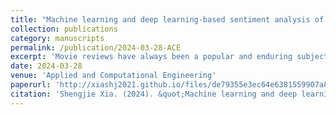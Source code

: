 ```yaml
---
title: "Machine learning and deep learning-based sentiment analysis of IMDB user reviews"
collection: publications
category: manuscripts
permalink: /publication/2024-03-28-ACE
excerpt: 'Movie reviews have always been a popular and enduring subject of interest among researchers. Sentiment analysis plays a significant role in this domain. The utilization of machine learning and natural language processing techniques can provide valuable insights into the emotional responses of audiences towards movies, as well as facilitate the appraisal of their reputation and market potential. This is achieved through the analysis of sentiment expressed in movie reviews. Furthermore, this approach is highly valuable in various application domains such as data mining, web mining, and social media analysis. This paper aims to conduct a comparative analysis by utilizing typical models based on machine learning and neural networks, along with the integration of natural language processing techniques. The IMDB database, which contains 50,000 reviews, will be used, and data preprocessing will be performed before applying these models. By comparing the accuracy of each model, insights regarding movie reviews can be derived.'
date: 2024-03-28
venue: 'Applied and Computational Engineering'
paperurl: 'http://xiashj2021.github.io/files/de79355e3ec64e6381559907a8cce492.marked.pdf'
citation: 'Shengjie Xia. (2024). &quot;Machine learning and deep learning-based sentiment analysis of IMDB user reviews.&quot; <i>Applied and Computational Engineering</i>. 53.'
---
```


<!--
The contents above will be part of a list of publications, if the user clicks the link for the publication than the contents of section will be rendered as a full page, allowing you to provide more information about the paper for the reader. When publications are displayed as a single page, the contents of the above "citation" field will automatically be included below this section in a smaller font.
-->

